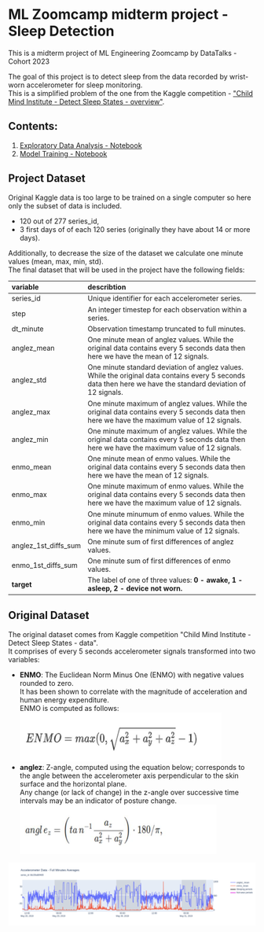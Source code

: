 # ML Zoomcamp midterm project - Sleep Detection
This is a midterm project of ML Engineering Zoomcamp by DataTalks - Cohort 2023

The goal of this project is to detect sleep from the data recorded by wrist-worn accelerometer for sleep monitoring.<br>
This is a simplified problem of the one from the Kaggle competition - ["Child Mind Institute - Detect Sleep States - overview"](https://www.kaggle.com/competitions/child-mind-institute-detect-sleep-states).

## Contents:
1. [Exploratory Data Analysis - Notebook](https://github.com/Olks/mlzoomcamp-midterm-project/blob/main/sleep_detection_eda.ipynb.jpg)
2. [Model Training - Notebook](https://github.com/Olks/mlzoomcamp-midterm-project/blob/main/model_training.ipynb.jpg)


## Project Dataset
Original Kaggle data is too large to be trained on a single computer so here only the subset of data is included.<br>
- 120 out of 277 series_id,
- 3 first days of of each 120 series (originally they have about 14 or more days).<br>

Additionally, to decrease the size of the dataset we calculate one minute values (mean, max, min, std).<br>
The final dataset that will be used in the project have the following fields:

| variable | describtion |
|:---|:---|
| series_id | Unique identifier for each accelerometer series. |
| step | An integer timestep for each observation within a series. |
|dt_minute| Observation timestamp truncated to full minutes. |
|anglez_mean | One minute mean of anglez values. While the original data contains every 5 seconds data then here we have the mean of 12 signals. |
|anglez_std | One minute standard deviation of anglez values. While the original data contains every 5 seconds data then here we have the standard deviation of 12 signals.	
| anglez_max  | One minute maximum of anglez values. While the original data contains every 5 seconds data then here we have the maximum value of 12 signals. |	
| anglez_min | One minute maximum of anglez values. While the original data contains every 5 seconds data then here we have the maximum value of 12 signals. |	
| enmo_mean	| One minute mean of enmo values. While the original data contains every 5 seconds data then here we have the mean of 12 signals. |
| enmo_max | One minute maximum of enmo values. While the original data contains every 5 seconds data then here we have the maximum value of 12 signals. |	
| enmo_min | One minute minumum of enmo values. While the original data contains every 5 seconds data then here we have the minimum value of 12 signals. |	
| anglez_1st_diffs_sum | One minute sum of first differences of anglez values. |
| enmo_1st_diffs_sum | One minute sum of first differences of enmo values. |	
| <b>target</b> | The label of one of three values: <b>0 - awake, 1 - asleep, 2 - device not worn.</b> |

## Original Dataset


The original dataset comes from Kaggle competition "Child Mind Institute - Detect Sleep States - data".<br>
It comprises of every 5 seconds accelerometer signals transformed into two variables:
- <b>ENMO</b>: The Euclidean Norm Minus One (ENMO) with negative values rounded to zero.
  <br>It has been shown to correlate with the magnitude of acceleration and human energy expenditure.
  <br>ENMO is computed as follows:<br>
  <!-- width="350" height="350" -->
  <img src="enmo.jpg" width="410" height="100"/>
- <b>anglez</b>: Z-angle, computed using the equation below; corresponds to the angle between the accelerometer axis perpendicular to the skin surface and the horizontal plane.
  <br>Any change (or lack of change) in the z-angle over successive time intervals may be an indicator of posture change.<br>
  <img src="anglez.jpg" width="400" height="100"/>
 <!-- width="1400" height="1000" -->
<img src="series_plot.png"/>




